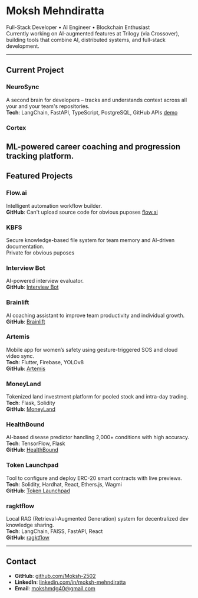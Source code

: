 # Moksh Mehndiratta

Full-Stack Developer • AI Engineer • Blockchain Enthusiast  
Currently working on AI-augmented features at Trilogy (via Crossover), building tools that combine AI, distributed systems, and full-stack development.

---

## Current Project

### NeuroSync  
A second brain for developers – tracks and understands context across all your and your team's repositories.  
**Tech**: LangChain, FastAPI, TypeScript, PostgreSQL, GitHub APIs [demo](https://neuro-sync-ogta.vercel.app/)
### Cortex  
ML-powered career coaching and progression tracking platform.  
---

## Featured Projects

### Flow.ai  
Intelligent automation workflow builder.  
**GitHub**: Can't upload source code for obvious puposes [flow.ai](https://app.flow.ai/)

### KBFS  
Secure knowledge-based file system for team memory and AI-driven documentation.  
Private for obvious puposes

### Interview Bot  
AI-powered interview evaluator.  
**GitHub**: [Interview Bot](https://github.com/Moksh-2502/interviewer)



### Brainlift  
AI coaching assistant to improve team productivity and individual growth.  
**GitHub**: [Brainlift](https://github.com/Moksh-2502/Second-Brain)

### Artemis  
Mobile app for women’s safety using gesture-triggered SOS and cloud video sync.  
**Tech**: Flutter, Firebase, YOLOv8  
**GitHub**: [Artemis](https://github.com/Mayank4352/Security)

### MoneyLand  
Tokenized land investment platform for pooled stock and intra-day trading.  
**Tech**: Flask, Solidity  
**GitHub**: [MoneyLand](https://github.com/Moksh-2502/MoneyLand)

### HealthBound  
AI-based disease predictor handling 2,000+ conditions with high accuracy.  
**Tech**: TensorFlow, Flask  
**GitHub**: [HealthBound](https://github.com/Moksh-2502/Hackathon)

### Token Launchpad  
Tool to configure and deploy ERC-20 smart contracts with live previews.  
**Tech**: Solidity, Hardhat, React, Ethers.js, Wagmi  
**GitHub**: [Token Launchpad](https://github.com/Moksh-2502/token-launchpad)

### ragktflow  
Local RAG (Retrieval-Augmented Generation) system for decentralized dev knowledge sharing.  
**Tech**: LangChain, FAISS, FastAPI, React  
**GitHub**: [ragktflow](https://github.com/Moksh-2502/ragktflow)

---

## Contact

- **GitHub**: [github.com/Moksh-2502](https://github.com/Moksh-2502)  
- **LinkedIn**: [linkedin.com/in/moksh-mehndiratta](https://www.linkedin.com/in/moksh-mehndiratta-a70989297/)  
- **Email**: mokshmdg40@gmail.com  
